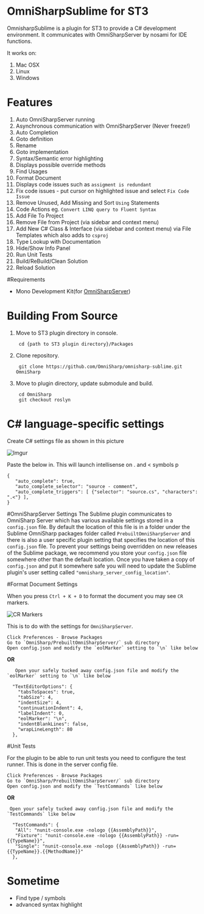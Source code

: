 # OmniSharpSublime for ST3
 OmnisharpSublime is a plugin for ST3 to provide a C# development environment. It communicates with OmniSharpServer by nosami for IDE functions.

 It works on: 
   1. Mac OSX
   2. Linux
   3. Windows 
 

# Features
 1. Auto OmniSharpServer running
 2. Asynchronous communication with OmniSharpServer (Never freeze!)
 3. Auto Completion
 4. Goto definition
 5. Rename
 6. Goto implementation
 7. Syntax/Semantic error highlighting
 8. Displays possible override methods
 9. Find Usages
 10. Format Document
 11. Displays code issues such as `assigment is redundant`
 12. Fix code issues - put cursor on highlighted issue and select `Fix Code Issue`
 13. Remove Unused, Add Missing and Sort `Using` Statements
 14. Code Actions eg. `Convert LINQ query to Fluent Syntax`
 15. Add File To Project
 16. Remove File from Project (via sidebar and context menu)
 17. Add New C# Class & Interface (via sidebar and context menu) via File Templates which also adds to `csproj`
 18. Type Lookup with Documentation 
 19. Hide/Show Info Panel
 20. Run Unit Tests
 21. Build/ReBuild/Clean Solution
 22. Reload Solution

#Requirements
 * Mono Development Kit(for [OmniSharpServer](https://github.com/nosami/OmniSharpServer))


# Building From Source
1. Move to ST3 plugin directory in console.

        cd {path to ST3 plugin directory}/Packages

2. Clone repository.

        git clone https://github.com/OmniSharp/omnisharp-sublime.git OmniSharp

        

3. Move to plugin directory, update submodule and build.

        cd OmniSharp
        git checkout roslyn



# C# language-specific settings
 Create C# settings file as shown in this picture
 
 ![Imgur](http://i.imgur.com/KjcPSFq.png)
 
 
 Paste the below in. This will launch intellisense on . and < symbols p

 ```
 {
    "auto_complete": true,
    "auto_complete_selector": "source - comment",
    "auto_complete_triggers": [ {"selector": "source.cs", "characters": ".<"} ],
 }
 ```

#OmniSharpServer Settings
The Sublime plugin communicates to OmniSharp Server which has various available settings stored in a `config.json` file. By default the location of this file is in a folder under the Sublime OmniSharp packages folder called `PrebuiltOmniSharpServer` and there is also a user specific plugin setting that specifies the location of this `config.json` file.  To prevent your settings being overridden on new releases of the Sublime package, we recommend you store your `config.json` file somewhere other than the default location.  Once you have taken a copy of `config.json` and put it somewhere safe you will need to update the Sublime plugin's user setting called `"omnisharp_server_config_location"`. 

 
#Format Document Settings

When you press `Ctrl + K + D` to format the document you may see `CR` markers.  

![CR Markers](http://i.imgur.com/SBgyjtk.png)

This is to do with the settings for `OmniSharpServer`.  
   ```
   Click Preferences - Browse Packages
   Go to `OmniSharp/PrebuiltOmniSharpServer/` sub directory 
   Open config.json and modify the `eolMarker` setting to `\n` like below
   ```
**OR**
```
   Open your safely tucked away config.json file and modify the `eolMarker` setting to `\n` like below
   ```


```
  "TextEditorOptions": {
    "tabsToSpaces": true,
    "tabSize": 4,
    "indentSize": 4,
    "continuationIndent": 4,
    "labelIndent": 0,
    "eolMarker": "\n",
    "indentBlankLines": false,
    "wrapLineLength": 80
  },
```

#Unit Tests

For the plugin to be able to run unit tests you need to configure the test runner. This is done in the server config file.

   ```
   Click Preferences - Browse Packages
   Go to `OmniSharp/PrebuiltOmniSharpServer/` sub directory 
   Open config.json and modify the `TestCommands` like below
   ```
**OR**
  ```
   Open your safely tucked away config.json file and modify the `TestCommands` like below
 ```
 
 ```
   "TestCommands": {
    "All": "nunit-console.exe -nologo {{AssemblyPath}}",
    "Fixture": "nunit-console.exe -nologo {{AssemblyPath}} -run={{TypeName}}",
    "Single": "nunit-console.exe -nologo {{AssemblyPath}} -run={{TypeName}}.{{MethodName}}"
   },
   ```

# Sometime
* Find type / symbols
* advanced syntax highlight
